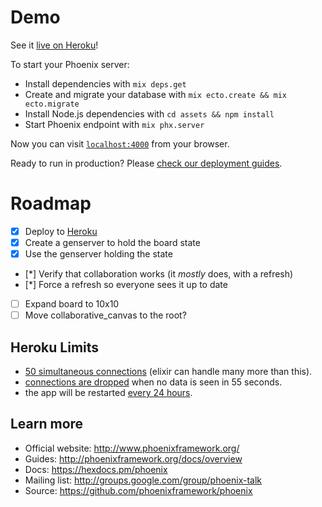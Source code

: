 # Demo

See it [live on Heroku](https://stormy-earth-96381.herokuapp.com/collaborative_canvas)!

To start your Phoenix server:

  * Install dependencies with `mix deps.get`
  * Create and migrate your database with `mix ecto.create && mix ecto.migrate`
  * Install Node.js dependencies with `cd assets && npm install`
  * Start Phoenix endpoint with `mix phx.server`

Now you can visit [`localhost:4000`](http://localhost:4000) from your browser.

Ready to run in production? Please [check our deployment guides](http://www.phoenixframework.org/docs/deployment).

# Roadmap
* [x] Deploy to [Heroku](https://stormy-earth-96381.herokuapp.com/)
* [x] Create a genserver to hold the board state
* [x] Use the genserver holding the state
* [*] Verify that collaboration works (it _mostly_ does, with a refresh)
* [*] Force a refresh so everyone sees it up to date
* [ ] Expand board to 10x10
* [ ] Move collaborative_canvas to the root?

## Heroku Limits
* [50 simultaneous connections](https://devcenter.heroku.com/articles/http-routing#request-concurrency)
 (elixir can handle many more than this).
* [connections are dropped](https://devcenter.heroku.com/articles/limits#http-timeouts)
 when no data is seen in 55 seconds.
* the app will be restarted
 [every 24 hours](https://devcenter.heroku.com/articles/limits#detached-one-off-dyno-timeout).

## Learn more

  * Official website: http://www.phoenixframework.org/
  * Guides: http://phoenixframework.org/docs/overview
  * Docs: https://hexdocs.pm/phoenix
  * Mailing list: http://groups.google.com/group/phoenix-talk
  * Source: https://github.com/phoenixframework/phoenix
